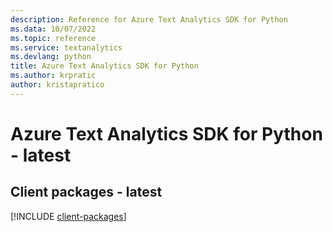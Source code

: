 ```yaml
---
description: Reference for Azure Text Analytics SDK for Python
ms.data: 10/07/2022
ms.topic: reference
ms.service: textanalytics
ms.devlang: python
title: Azure Text Analytics SDK for Python
ms.author: krpratic
author: kristapratico
---
```

# Azure Text Analytics SDK for Python - latest

## Client packages - latest
[!INCLUDE [client-packages](text-analytics-client-index.md)]